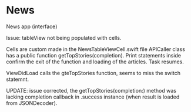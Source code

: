 # News
News app (interface)

Issue: tableView not being populated with cells.

Cells are custom made in the NewsTableViewCell.swift file
APICaller class has a public function getTopStories(completion). Print statements inside confirm the exit of the function and loading of the articles. Task resumes. 

ViewDidLoad calls the gteTopStories function, seems to miss the switch statemnt. 

UPDATE: issue corrected, the getTopStories(completion:) method was lacking completion callback in .success instance (when result is loaded from JSONDecoder).


